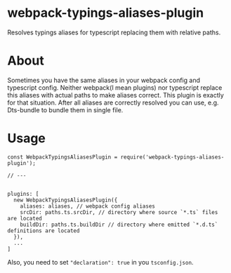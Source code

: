 # webpack-typings-aliases-plugin
Resolves typings aliases for typescript replacing them with relative paths.

# About
Sometimes you have the same aliases in your webpack config and typescript config. 
Neither webpack(I mean plugins) nor typescript replace this aliases with actual paths to make aliases correct.
This plugin is exactly for that situation. 
After all aliases are correctly resolved you can use, e.g. Dts-bundle to bundle them in single file.

# Usage
```
const WebpackTypingsAliasesPlugin = require('webpack-typings-aliases-plugin');

// ---


plugins: [
  new WebpackTypingsAliasesPlugin({
    aliases: aliases, // webpack config aliases
    srcDir: paths.ts.srcDir, // directory where source `*.ts` files are located
    buildDir: paths.ts.buildDir // directory where emitted `*.d.ts` definitions are located
  }),
  ...
]
```

Also, you need to set `"declaration": true` in you `tsconfig.json`.
